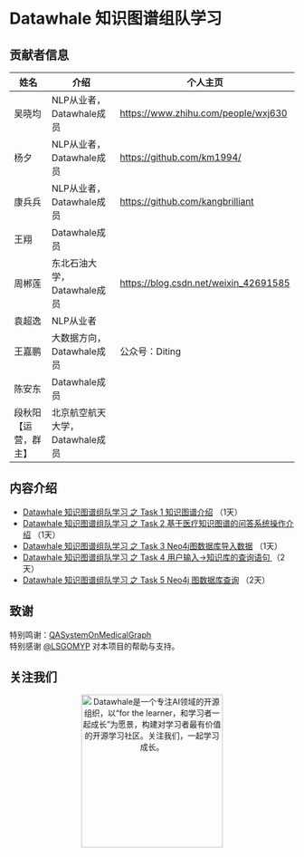 # Datawhale 知识图谱组队学习


## 贡献者信息
| 姓名                                                         | 介绍                                                         | 个人主页                                                         |
| ------------------------------------------------------------ | ------------------------------------------------------------ | ------------------------------------------------------------ |
| 吴晓均 | NLP从业者，Datawhale成员 |   https://www.zhihu.com/people/wxj630     |
| 杨夕 | NLP从业者，Datawhale成员 |   https://github.com/km1994/      |
| 康兵兵   | NLP从业者，Datawhale成员 |   https://github.com/kangbrilliant      |
| 王翔   | Datawhale成员  |         |
| 周郴莲   | 东北石油大学，Datawhale成员 |     https://blog.csdn.net/weixin_42691585    |
| 袁超逸   | NLP从业者 |         |
| 王嘉鹏 |大数据方向，Datawhale成员 | 公众号：Diting |
| 陈安东 |Datawhale成员 |  |
| 段秋阳【运营，群主】 |北京航空航天大学，Datawhale成员 |  |

## 内容介绍

- [Datawhale 知识图谱组队学习 之 Task 1 知识图谱介绍](task01.md) （1天）
- [Datawhale 知识图谱组队学习 之 Task 2 基于医疗知识图谱的问答系统操作介绍](task02.md) （1天）
- [Datawhale 知识图谱组队学习 之 Task 3 Neo4j图数据库导入数据](task03.md) （1天）
- [Datawhale 知识图谱组队学习 之 Task 4 用户输入->知识库的查询语句 ](task04.md) （2天）
- [Datawhale 知识图谱组队学习 之 Task 5 Neo4j 图数据库查询](task05.md) （2天）


## 致谢
特别鸣谢：[QASystemOnMedicalGraph](https://github.com/zhihao-chen/QASystemOnMedicalGraph) <br />
特别感谢 [@LSGOMYP](https://blog.csdn.net/LSGO_MYP) 对本项目的帮助与支持。

## 关注我们
<div align=center><img src="https://raw.githubusercontent.com/datawhalechina/pumpkin-book/master/res/qrcode.jpeg" width = "250" height = "270" alt="Datawhale是一个专注AI领域的开源组织，以“for the learner，和学习者一起成长”为愿景，构建对学习者最有价值的开源学习社区。关注我们，一起学习成长。"></div>



